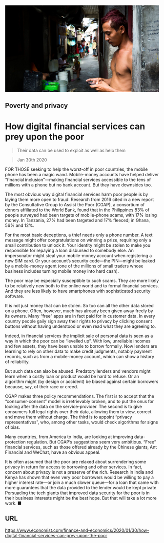 ![](./images/20200201_FNP002.jpg)

## Poverty and privacy

# How digital financial services can prey upon the poor

> Their data can be used to exploit as well as help them

> Jan 30th 2020

FOR THOSE seeking to help the worst-off in poor countries, the mobile phone has been a magic wand. Mobile-money accounts have helped deliver “financial inclusion”—making financial services accessible to the tens of millions with a phone but no bank account. But they have downsides too.

The most obvious way digital financial services harm poor people is by laying them more open to fraud. Research from 2016 cited in a new report by the Consultative Group to Assist the Poor (CGAP), a consortium of donors affiliated to the World Bank, found that in the Philippines 83% of people surveyed had been targets of mobile-phone scams, with 17% losing money. In Tanzania, 27% had been targeted and 17% fleeced; in Ghana, 56% and 12%.

For the most basic deceptions, a thief needs only a phone number. A text message might offer congratulations on winning a prize, requiring only a small contribution to unlock it. Your identity might be stolen to make you responsible for repaying a loan disbursed to somebody else. An impersonator might steal your mobile-money account when registering a new SIM card. Or your account’s security code—the PIN—might be leaked by a mobile-money agent (one of the millions of small traders whose business includes turning mobile money into hard cash).

The poor may be especially susceptible to such scams. They are more likely to be relatively new both to the online world and to formal financial services. And they are less likely to have smartphones with sophisticated security software.

It is not just money that can be stolen. So too can all the other data stored on a phone. Often, however, much has already been given away freely by its owners. Many “free” apps are in fact paid for in customer data. In every country people gaily sign away their rights to privacy by clicking consent buttons without having understood or even read what they are agreeing to.

Indeed, in financial services the implicit sale of personal data is seen as a way in which the poor can be “levelled up”. With low, unreliable incomes and few assets, they have been unable to borrow formally. Now lenders are learning to rely on other data to make credit judgments, notably payment records, such as from a mobile-money account, which can show a history of reliability.

But such data can also be abused. Predatory lenders and vendors might learn when a costly loan or product would be hard to refuse. Or an algorithm might (by design or accident) be biased against certain borrowers because, say, of their race or creed.

CGAP makes three policy recommendations. The first is to accept that the “consumer-consent” model is irretrievably broken, and to put the onus for looking after the data on the service-provider. The second is to give consumers full legal rights over their data, allowing them to view, correct and move them without charge. The third is to appoint “privacy representatives”, who, among other tasks, would check algorithms for signs of bias.

Many countries, from America to India, are looking at improving data-protection regulation. But CGAP’s suggestions seem very ambitious. “Free” financial services, such as those offered already by the Chinese giants, Ant Financial and WeChat, have an obvious appeal.

It is often assumed that the poor are relaxed about surrendering some privacy in return for access to borrowing and other services. In fact, concern about privacy is not a preserve of the rich. Research in India and Kenya has shown that even very poor borrowers would be willing to pay a higher interest rate—or join a much slower queue—for a loan that came with more guarantees that the data provided to the lender would be kept private. Persuading the tech giants that improved data security for the poor is in their business interests might be the best hope. But that will take a lot more work. ■

## URL

https://www.economist.com/finance-and-economics/2020/01/30/how-digital-financial-services-can-prey-upon-the-poor
